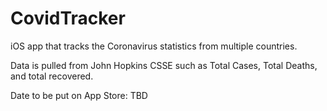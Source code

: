 # CovidTracker
iOS app that tracks the Coronavirus statistics from multiple countries.

Data is pulled from John Hopkins CSSE such as Total Cases, Total Deaths, and total recovered.

Date to be put on App Store: TBD
